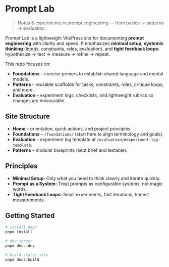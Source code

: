 # Prompt Lab

> Notes & experiments in prompt engineering — from basics → patterns → evaluation.

Prompt Lab is a lightweight VitePress site for documenting **prompt engineering** with clarity and speed. It emphasizes **minimal setup**, **systemic thinking** (inputs, constraints, roles, evaluation), and **tight feedback loops**: hypothesize → test → measure → refine → repeat.

This repo focuses on:

- **Foundations** – concise primers to establish shared language and mental models.
- **Patterns** – reusable scaffolds for tasks, constraints, roles, critique loops, and more.
- **Evaluation** – experiment logs, checklists, and lightweight rubrics so changes are measurable.

## Site Structure

- **Home** – orientation, quick actions, and project principles.
- **Foundations** – `/foundations/` (start here to align terminology and goals).
- **Evaluation** – experiment log template at `/evaluation/#experiment-log-template`.
- **Patterns** – modular blueprints (kept brief and testable).

## Principles

- **Minimal Setup:** Only what you need to think clearly and iterate quickly.
- **Prompt as a System:** Treat prompts as configurable systems, not magic words.
- **Tight Feedback Loops:** Small experiments, fast iterations, honest measurements.

## Getting Started

```bash
# install deps
pnpm install

# dev server
pnpm docs:dev

# build static site
pnpm docs:build
